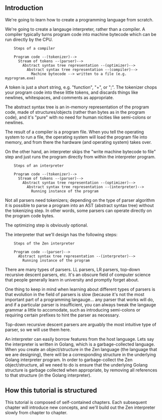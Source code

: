 ## Introduction

We're going to learn how to create a programming language from scratch.

We're going to create a langauge interpreter, rather than a compiler.  A
compiler typically turns program code into machine bytecode which can be run
directly by the CPU.

```
	Steps of a compiler

	Program code --(tokenizer)-->
	  Stream of tokens --(parser)-->
		Abstract syntax tree representation --(optimizer)-->
		  Abstract syntax tree representation --(compiler)-->
			Machine bytecode --> written to a file (e.g. myprogram.exe)
```

A token is just a short string, e.g. "function", "+", or ";". The tokenizer
chops your program code into these little tokens, and discards things like
newlines, whitespaces, and comments as appropriate.

The abstract syntax tree is an in-memory representation of the program code,
made of structures/objects (rather than bytes as in the program code), and it's
"pure" with no need for human nicities like semi-colons or newlines.

The result of a compiler is a program file.  When you tell the operating system
to run a file, the operating system will load the program file into memory, and
from there the hardware (and operating system) takes over.

On the other hand, an interpreter skips the "write machine bytecode to file"
step and just runs the program directly from within the interpreter program.

```
	Steps of an interpreter

	Program code --(tokenizer)-->
	  Stream of tokens --(parser)-->
		Abstract syntax tree representation --(optimizer)-->
		  Abstract syntax tree representation --(interpreter)-->
			Running instance of the program
```

Not all parsers need tokenizers; depending on the type of parser algorithm it
is possible to parse a program into an AST (abstract syntax tree) without the
tokenizing step.  In other words, some parsers can operate directly on the
program code bytes.

The optimizing step is obviously optional.

The interpreter that we'll design has the following steps:

```
	Steps of the Zen interpreter

	Program code --(parser)-->
	  Abstract syntax tree representation --(interpreter)-->
		Running instance of the program
```

There are many types of parsers.  LL parsers, LR parsers, top-down recursive
descent parsers, etc.  It's an obscure field of computer science that people
generally learn in university and promptly forget about.

One thing to keep in mind when learning about different types of parsers is
that evolution in the field of parsers is slow (because it's not the most
important part of a programming langauge... any parser that works will do, and
if a particular parser is insufficient, you can always tweak the langauge
grammar a little to accomodate, such as introducing semi-colons or requiring
certain prefixes to hint the parser as necessary.

Top-down recursive descent parsers are arguably the most intuitive type of
parser, so we will use them here.

An interpreter can easily borrow features from the host language.  Lets say the
interpreter is written in Golang, which is a garbage-collected language.  When
you create an object/structure in the Zen language (the language that we are
designing), there will be a corresponding structure in the underlying Golang
interpreter program.  In order to garbage-collect the Zen object/structure, all
we need to do is ensure that the underlying Golang structure is garbage
collected when appropriate, by removing all references to that structure (in
the Golang interpreter).

## How this tutorial is structured

This tutorial is composed of self-contained chapters.  Each subsequent chapter
will introduce new concepts, and we'll build out the Zen interpreter slowly
from chapter to chapter.
